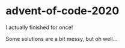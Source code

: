 # advent-of-code-2020

I actually finished for once!

Some solutions are a bit messy, but oh well...
